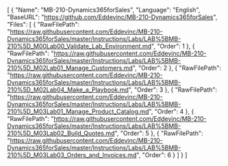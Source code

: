 [
  {
    "Name": "MB-210-Dynamics365forSales",
    "Language": "English",
    "BaseURL": "https://github.com/Eddevinc/MB-210-Dynamics365forSales",
    "Files": [
      {
        "RawFilePath": "https://raw.githubusercontent.com/Eddevinc/MB-210-Dynamics365forSales/master/Instructions/Labs/LAB%5BMB-210%5D_M00Lab00_Validate_Lab_Environment.md",
        "Order": 1
      },
      {
        "RawFilePath": "https://raw.githubusercontent.com/Eddevinc/MB-210-Dynamics365forSales/master/Instructions/Labs/LAB%5BMB-210%5D_M02Lab01_Manage_Customers.md",
        "Order": 2
      },
	  {
        "RawFilePath": "https://raw.githubusercontent.com/Eddevinc/MB-210-Dynamics365forSales/master/Instructions/Labs/LAB%5BMB-210%5D_M02Lab04_Make_a_Playbook.md",
        "Order": 3
      },
	  {
        "RawFilePath": "https://raw.githubusercontent.com/Eddevinc/MB-210-Dynamics365forSales/master/Instructions/Labs/LAB%5BMB-210%5D_M03Lab01_Manage_Product_Catalog.md",
        "Order": 4
      },
	  {
        "RawFilePath": "https://raw.githubusercontent.com/Eddevinc/MB-210-Dynamics365forSales/master/Instructions/Labs/LAB%5BMB-210%5D_M03Lab02_Build_Quotes.md",
        "Order": 5
      },
	  {
        "RawFilePath": "https://raw.githubusercontent.com/Eddevinc/MB-210-Dynamics365forSales/master/Instructions/Labs/LAB%5BMB-210%5D_M03Lab03_Orders_and_Invoices.md",
        "Order": 6
      }
    ]
  }
]

